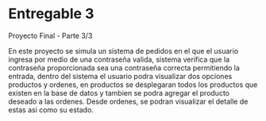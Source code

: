 # Entregable 3
Proyecto Final - Parte 3/3

En este proyecto se simula un sistema de pedidos en el que el usuario ingresa por medio de una contraseña valida, sistema verifica que la contraseña proporcionada sea una contraseña correcta permitiendo la entrada, dentro del sistema el usuario podra visualizar dos opciones productos y ordenes, en productos se desplegaran todos los productos que existen en la base de datos y tambien se podra agregar el producto deseado a las ordenes.
Desde ordenes, se podran visualizar el detalle de estas asi como su estado.

